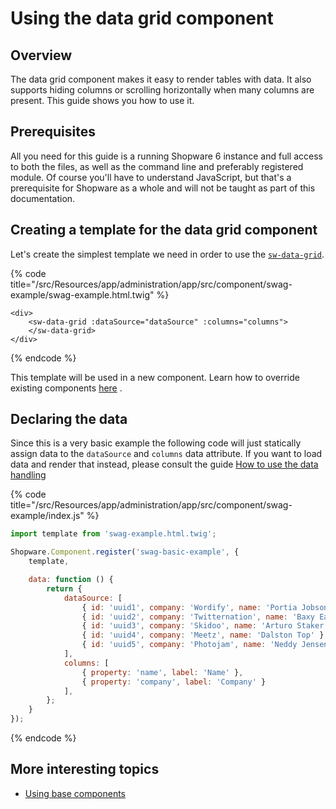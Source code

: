 # Using the data grid component

## Overview

The data grid component makes it easy to render tables with data. It also supports hiding columns or scrolling horizontally when many columns are present. This guide shows you how to use it.

## Prerequisites

All you need for this guide is a running Shopware 6 instance and full access to both the files, as well as the command line and preferably registered module. Of course you'll have to understand JavaScript, but that's a prerequisite for Shopware as a whole and will not be taught as part of this documentation.

## Creating a template for the data grid component

Let's create the simplest template we need in order to use the [`sw-data-grid`](https://github.com/shopware/platform/blob/v6.3.4.1/src/Administration/Resources/app/administration/src/app/component/data-grid/sw-data-grid/index.js).

{% code title="<plugin-root>/src/Resources/app/administration/app/src/component/swag-example/swag-example.html.twig" %}
```markup
<div>
    <sw-data-grid :dataSource="dataSource" :columns="columns">
    </sw-data-grid>
</div>
```
{% endcode %}

This template will be used in a new component. Learn how to override existing components [here](customizing-components.md) .

## Declaring the data

Since this is a very basic example the following code will just statically assign data to the `dataSource` and `columns` data attribute. If you want to load data and render that instead, please consult the guide [How to use the data handling](using-data-handling.md)

{% code title="<plugin-root>/src/Resources/app/administration/app/src/component/swag-example/index.js" %}
```javascript
import template from 'swag-example.html.twig';

Shopware.Component.register('swag-basic-example', {
    template,

    data: function () {
        return {
            dataSource: [
                { id: 'uuid1', company: 'Wordify', name: 'Portia Jobson' },
                { id: 'uuid2', company: 'Twitternation', name: 'Baxy Eardley' },
                { id: 'uuid3', company: 'Skidoo', name: 'Arturo Staker' },
                { id: 'uuid4', company: 'Meetz', name: 'Dalston Top' },
                { id: 'uuid5', company: 'Photojam', name: 'Neddy Jensen' }
            ],
            columns: [
                { property: 'name', label: 'Name' },
                { property: 'company', label: 'Company' }
            ],
        };
    }
});
```
{% endcode %}

## More interesting topics

* [Using base components](using-base-components.md)

